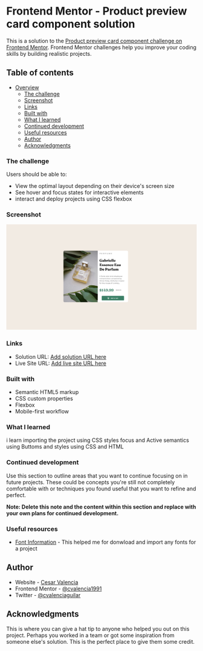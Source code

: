 # Frontend Mentor - Product preview card component solution

This is a solution to the [Product preview card component challenge on Frontend Mentor](https://www.frontendmentor.io/challenges/product-preview-card-component-GO7UmttRfa). Frontend Mentor challenges help you improve your coding skills by building realistic projects. 

## Table of contents

- [Overview](#overview)
  - [The challenge](#the-challenge)
  - [Screenshot](#screenshot)
  - [Links](#links)
  - [Built with](#built-with)
  - [What I learned](#what-i-learned)
  - [Continued development](#continued-development)
  - [Useful resources](#useful-resources)
  - [Author](#author)
  - [Acknowledgments](#acknowledgments)


### The challenge

Users should be able to:

- View the optimal layout depending on their device's screen size
- See hover and focus states for interactive elements
- interact and deploy projects using CSS flexbox

### Screenshot

![Chanel Imgae](./images/Screenshot%202022.png)


### Links

- Solution URL: [Add solution URL here](https://your-solution-url.com)
- Live Site URL: [Add live site URL here](https://github.com/cvalencia1991/Chanel-Image)


### Built with

- Semantic HTML5 markup
- CSS custom properties
- Flexbox
- Mobile-first workflow

### What I learned

i learn importing the project using CSS styles focus and Active semantics using Buttoms and styles using CSS and HTML


### Continued development

Use this section to outline areas that you want to continue focusing on in future projects. These could be concepts you're still not completely comfortable with or techniques you found useful that you want to refine and perfect.

**Note: Delete this note and the content within this section and replace with your own plans for continued development.**

### Useful resources

- [Font Information](https://www.w3schools.com/cssref/css3_pr_font-face_rule.php) - This helped me for donwload and import any fonts for a project

## Author

- Website - [Cesar Valencia](https://cvalencia1991.github.io/Portfolio/)
- Frontend Mentor - [@cvalencia1991](https://www.frontendmentor.io/profile/cvalencia1991)
- Twitter - [@cvalenciaguilar](https://twitter.com/cvalenciaguilar)


## Acknowledgments

This is where you can give a hat tip to anyone who helped you out on this project. Perhaps you worked in a team or got some inspiration from someone else's solution. This is the perfect place to give them some credit.



